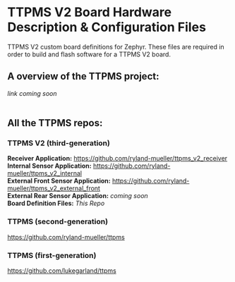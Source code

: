 # TTPMS V2 Board Hardware Description & Configuration Files
TTPMS V2 custom board definitions for Zephyr. These files are required in order to build and flash software for a TTPMS V2 board.<br />

## A overview of the TTPMS project:<br />
*link coming soon*<br />
<br />

## All the TTPMS repos:
### TTPMS V2 (third-generation)
**Receiver Application:** https://github.com/ryland-mueller/ttpms_v2_receiver<br />
**Internal Sensor Application:** https://github.com/ryland-mueller/ttpms_v2_internal<br />
**External Front Sensor Application:** https://github.com/ryland-mueller/ttpms_v2_external_front<br />
**External Rear Sensor Application:** *coming soon*<br />
**Board Definition Files:** *This Repo*
### TTPMS (second-generation)
https://github.com/ryland-mueller/ttpms<br />
### TTPMS (first-generation)
https://github.com/lukegarland/ttpms<br />
